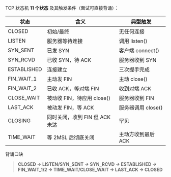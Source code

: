 TCP 状态机 **11 个状态** 及其触发条件（面试可直接背诵）：

| 状态 | 含义 | 典型触发 |
|---|---|---|
| CLOSED | 初始/最终 | 无任何连接 |
| LISTEN | 服务器等待连接 | 调用 listen() |
| SYN_SENT | 已发 SYN | 客户端 connect() |
| SYN_RCVD | 已收 SYN，待 ACK | 服务器收到 SYN |
| ESTABLISHED | 连接建立 | 三次握手完成 |
| FIN_WAIT_1 | 主动发 FIN | 主动 close() |
| FIN_WAIT_2 | 已收 ACK，等对端 FIN | 收到对端 ACK |
| CLOSE_WAIT | 被动收 FIN，待应用 close() | 服务器收到 FIN |
| LAST_ACK | 被动发 FIN，等 ACK | 服务器调用 close() |
| CLOSING | 同时关闭，收到 FIN 但 ACK 未达 | 罕见 |
| TIME_WAIT | 等 2MSL 后彻底关闭 | 主动方收到最后 ACK |

背诵口诀  
> **CLOSED → LISTEN/SYN_SENT → SYN_RCVD → ESTABLISHED → FIN_WAIT_1/2 → TIME_WAIT/CLOSE_WAIT → LAST_ACK → CLOSED**